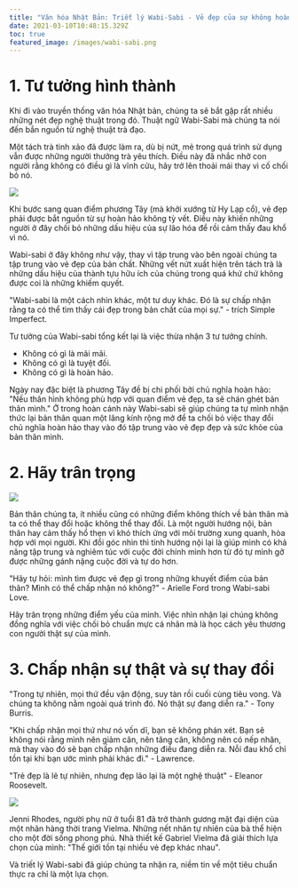 ```yaml
---
title: "Văn hóa Nhật Bản: Triết lý Wabi-Sabi - Vẻ đẹp của sự không hoàn hảo"
date: 2021-03-10T10:48:15.329Z
toc: true
featured_image: /images/wabi-sabi.png
---
```

# 1. Tư tưởng hình thành

Khi đi vào truyền thống văn hóa Nhật bản, chúng ta sẽ bắt gặp rất nhiều những nét đẹp nghệ thuật trong đó. Thuật ngữ Wabi-Sabi mà chúng ta nói đến bắn nguồn từ nghệ thuật trà đạo.

Một tách trà tinh xảo đã được làm ra, dù bị nứt, mẻ trong quá trình sử dụng vẫn được những người thưởng trà yêu thích. Điều này đã nhắc nhở con người rằng không có điều gì là vĩnh cửu, hãy trở lên thoải mái thay vì cố chối bỏ nó.

![](https://nickiedwards.files.wordpress.com/2013/06/kintsugi-460x460.jpg)

Khi bước sang quan điểm phương Tây (mà khởi xướng từ Hy Lạp cổ), vẻ đẹp phải được bắt nguồn từ sự hoàn hảo không tỳ vết. Điều này khiến những người ở đây chối bỏ những dấu hiệu của sự lão hóa để rồi cảm thấy đau khổ vì nó.

Wabi-sabi ở đây không như vậy, thay vì tập trung vào bên ngoài chúng ta tập trung vào vẻ đẹp của bản chất. Những vết nứt xuất hiện trên tách trà là những dấu hiệu của thành tựu hữu ích của chúng trong quá khứ chứ không được coi là những khiếm quyết.

"Wabi-sabi là một cách nhìn khác, một tư duy khác. Đó là sự chấp nhận rằng ta có thể tìm thấy cái đẹp trong bản chất của mọi sự." - trích Simple Imperfect.

Tư tưởng của Wabi-sabi tổng kết lại là việc thừa nhận 3 tư tưởng chính.

* Không có gì là mãi mãi.
* Không có gì là tuyệt đối.
* Không có gì là hoàn hảo.

Ngày nay đặc biệt là phương Tây đề bị chi phối bởi chủ nghĩa hoàn hảo: "Nếu thân hình không phù hợp với quan điểm vẻ đẹp, ta sẽ chán ghét bản thân mình." Ở trong hoàn cảnh này Wabi-sabi sẽ giúp chúng ta tự mình nhận thức lại bản thân quan một lăng kính rộng mở để ta chối bỏ việc thay đổi chủ nghĩa hoàn hảo thay vào đó tập trung vào vẻ đẹp đẹp và sức khỏe của bản thân mình.

# 2. Hãy trân trọng

![](https://resilienceedge.com/wp-content/uploads/2016/08/The-Success-Perspective-The-Resilience-Edge-scaled.jpg)

Bản thân chúng ta, ít nhiều cũng có những điểm không thích về bản thân mà ta có thể thay đổi hoặc không thể thay đổi. Là một người hướng nội, bản thân hay cảm thấy hổ thẹn vì khó thích ứng với môi trường xung quanh, hòa hợp với mọi người. Khi đổi góc nhìn thì tính hướng nội lại là giúp mình có khả năng tập trung và nghiêm túc với cuộc đời chính mình hơn từ đó tự mình gỡ được những gánh nặng cuộc đời và tự do hơn.

"Hãy tự hỏi: mình tìm được vẻ đẹp gì trong những khuyết điểm của bản thân? Mình có thể chấp nhận nó không?" - Arielle Ford trong Wabi-sabi Love.

Hãy trân trọng những điểm yếu của mình. Việc nhìn nhận lại chúng không đồng nghĩa với việc chối bỏ chuẩn mực cá nhân mà là học cách yêu thương con người thật sự của mình.

# 3. Chấp nhận sự thật và sự thay đổi

"Trong tự nhiên, mọi thứ đều vận động, suy tàn rồi cuối cùng tiêu vong. Và chúng ta không nằm ngoài quá trình đó. Nó thật sự đang diễn ra." - Tony Burris.

"Khi chấp nhận mọi thứ như nó vốn dĩ, bạn sẽ không phán xét. Bạn sẽ không nói rằng mình nên giảm cân, nên tăng cân, không nên có nếp nhăn, mà thay vào đó sẽ bạn chấp nhận những điều đang diễn ra. Nỗi đau khổ chỉ tồn tại khi bạn ước mình phải khác đi." - Lawrence.

"Trẻ đẹp là lẽ tự nhiên, nhưng đẹp lão lại là một nghệ thuật" - Eleanor Roosevelt.

![](https://i.huffpost.com/gen/1241184/thumbs/o-VIELMA-570.jpg?3)

Jenni Rhodes, người phụ nữ ở tuổi 81 đã trở thành gương mặt đại diện của một nhãn hàng thời trang Vielma. Những nết nhăn tự nhiên của bà thể hiện cho một đời sống phong phú. Nhà thiết kế Gabriel Vielma đã giải thích lựa chọn của mình: "Thế giới tồn tại nhiều vẻ đẹp khác nhau".

Và triết lý Wabi-sabi đã giúp chúng ta nhận ra, niềm tin về một tiêu chuẩn thực ra chỉ là một lựa chọn.
